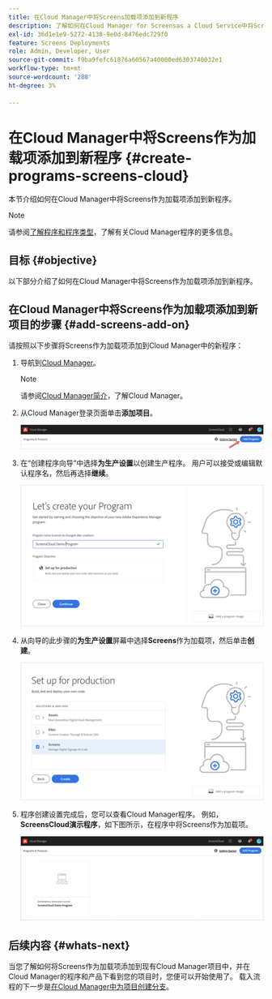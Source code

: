 ```yaml
---
title: 在Cloud Manager中将Screens加载项添加到新程序
description: 了解如何在Cloud Manager for Screensas a Cloud Service中将Screens加载项添加到新程序。
exl-id: 36d1e1e9-5272-4138-9e0d-8476edc729f0
feature: Screens Deployments
role: Admin, Developer, User
source-git-commit: f9ba9fefc61876a60567a40000ed6303740032e1
workflow-type: tm+mt
source-wordcount: '288'
ht-degree: 3%

---
```


# 在Cloud Manager中将Screens作为加载项添加到新程序 {#create-programs-screens-cloud}

本节介绍如何在Cloud Manager中将Screens作为加载项添加到新程序。

>[!NOTE]
>请参阅[了解程序和程序类型](https://experienceleague.adobe.com/docs/experience-manager-cloud-service/content/implementing/using-cloud-manager/programs/program-types.html)，了解有关Cloud Manager程序的更多信息。

## 目标 {#objective}

以下部分介绍了如何在Cloud Manager中将Screens作为加载项添加到新程序。

## 在Cloud Manager中将Screens作为加载项添加到新项目的步骤 {#add-screens-add-on}

请按照以下步骤将Screens作为加载项添加到Cloud Manager中的新程序：

1. 导航到[Cloud Manager](https://my.cloudmanager.adobe.com/)。

   >[!NOTE]
   >请参阅[Cloud Manager简介](https://experienceleague.adobe.com/docs/experience-manager-cloud-service/content/onboarding/journey/cloud-manager.html)，了解Cloud Manager。

1. 从Cloud Manager登录页面单击&#x200B;**添加项目**。

   ![图像](/help/screens-cloud/assets/onboarding/onboard-screens-addon1.png)

1. 在“创建程序向导”中选择&#x200B;**为生产设置**&#x200B;以创建生产程序。 用户可以接受或编辑默认程序名，然后再选择&#x200B;**继续**。

   ![图像](/help/screens-cloud/assets/onboarding/onboard-screens-addon2.png)

1. 从向导的此步骤的&#x200B;**为生产设置**&#x200B;屏幕中选择&#x200B;**Screens**&#x200B;作为加载项，然后单击&#x200B;**创建**。

   ![图像](/help/screens-cloud/assets/onboarding/onboard-screens-addon3.png)

1. 程序创建设置完成后，您可以查看Cloud Manager程序。 例如，**ScreensCloud演示程序**，如下图所示，在程序中将Screens作为加载项。

   ![图像](/help/screens-cloud/assets/onboarding/onboard-screens-addon4.png)

## 后续内容 {#whats-next}

当您了解如何将Screens作为加载项添加到现有Cloud Manager项目中，并在Cloud Manager的程序和产品下看到您的项目时，您便可以开始使用了。 载入流程的下一步是[在Cloud Manager中为项目创建分支](/help/screens-cloud/onboarding-screens-cloud/creating-a-branch.md)。

